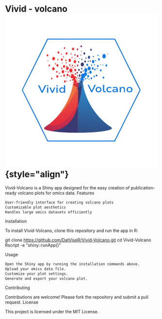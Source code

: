 # Vivid - volcano ![](Vivid_volcano_logo3.svg){style="align"}

Vivid-Volcano is a Shiny app designed for the easy creation of publication-ready volcano plots for omics data. Features

```         
User-friendly interface for creating volcano plots
Customizable plot aesthetics
Handles large omics datasets efficiently
```

Installation

To install Vivid-Volcano, clone this repository and run the app in R:

git clone <https://github.com/DatViseR/Vivid-Volcano.git> cd Vivid-Volcano Rscript -e "shiny::runApp()"

Usage

```         
Open the Shiny app by running the installation commands above.
Upload your omics data file.
Customize your plot settings.
Generate and export your volcano plot.
```

Contributing

Contributions are welcome! Please fork the repository and submit a pull request. License

This project is licensed under the MIT License.
